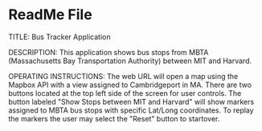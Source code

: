 # ReadMe File
TITLE:
Bus Tracker Application

DESCRIPTION:
This application shows bus stops from MBTA (Massachusetts Bay Transportation Authority) between MIT and Harvard.

OPERATING INSTRUCTIONS:
The web URL will open a map using the Mapbox API with a view assigned to Cambridgeport in MA. 
There are two buttons located at the top left side of the screen for user controls.
The button labeled "Show Stops between MIT and Harvard" will show markers assigned to MBTA bus stops with specific Lat/Long coordinates.
To replay the markers the user may select the "Reset" button to startover.